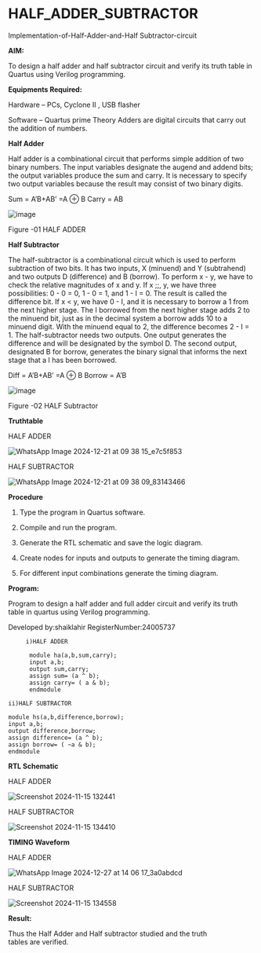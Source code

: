 # HALF_ADDER_SUBTRACTOR

Implementation-of-Half-Adder-and-Half Subtractor-circuit

**AIM:**

To design a half adder and half subtractor circuit and verify its truth table in Quartus using Verilog programming.

**Equipments Required:**

Hardware – PCs, Cyclone II , USB flasher 

Software – Quartus prime Theory Adders are digital circuits that carry out the addition of numbers.

**Half Adder**

Half adder is a combinational circuit that performs simple addition of two binary numbers. The input variables designate the augend and addend bits; the output variables produce the sum and carry. It is necessary to specify two output variables because the result may consist of two binary digits.

Sum = A’B+AB’ =A ⊕ B Carry = AB

![image](https://github.com/naavaneetha/HALF_ADDER_SUBTRACTOR/assets/154305477/bd4a0b2c-cdbc-4184-ab08-81578f121e1f)

Figure -01 HALF ADDER

**Half Subtractor**

The half-subtractor is a combinational circuit which is used to perform subtraction of two bits. It has two inputs, X (minuend) and Y (subtrahend) and two outputs D (difference) and B (borrow). To perform x - y, we have to check the relative magnitudes of x and y. If x ;;, y, we have three possibilities: 0 - 0 = 0, 1 - 0 = 1, and 1 - I = 0. The result is called the difference bit. If x < y, we have 0 - I, and it is necessary to borrow a 1 from the next higher stage. The I borrowed from the next higher stage adds 2 to the minuend bit, just as in the decimal system a borrow adds 10 to a minuend digit. With the minuend equal to 2, the difference becomes 2 - I = 1. The half-subtractor needs two outputs. One output generates the difference and will be designated by the symbol D. The second output, designated B for borrow, generates the binary signal that informs the next stage that a I has been borrowed. 

Diff = A’B+AB’ =A ⊕ B
Borrow = A’B

 ![image](https://github.com/naavaneetha/HALF_ADDER_SUBTRACTOR/assets/154305477/d76b099c-513f-4e7c-843a-e2fd028a531a)

Figure -02 HALF Subtractor


**Truthtable**

HALF ADDER

![WhatsApp Image 2024-12-21 at 09 38 15_e7c5f853](https://github.com/user-attachments/assets/48a334fe-1f37-4497-9b7a-10a9f6d01274)


HALF SUBTRACTOR

![WhatsApp Image 2024-12-21 at 09 38 09_83143466](https://github.com/user-attachments/assets/f60ba778-33a4-4449-b3e3-6e1f4a9c44e9)


**Procedure**

1.	Type the program in Quartus software.

2.	Compile and run the program.

3.	Generate the RTL schematic and save the logic diagram.

4.	Create nodes for inputs and outputs to generate the timing diagram.

5.	For different input combinations generate the timing diagram.


**Program:**


Program to design a half adder and full adder circuit and verify its truth table in quartus using Verilog programming.

Developed by:shaiklahir RegisterNumber:24005737
        
         i)HALF ADDER
          
          module ha(a,b,sum,carry);
          input a,b;
          output sum,carry;
          assign sum= (a ^ b);
          assign carry= ( a & b);
          endmodule

    ii)HALF SUBTRACTOR
    
    module hs(a,b,difference,borrow);
    input a,b;
    output difference,borrow;
    assign difference= (a ^ b);
    assign borrow= ( ~a & b);
    endmodule

**RTL Schematic**


HALF ADDER

![Screenshot 2024-11-15 132441](https://github.com/user-attachments/assets/34d4ef78-5b8f-498f-9c2a-ff9f814c033a)

HALF SUBTRACTOR

![Screenshot 2024-11-15 134410](https://github.com/user-attachments/assets/a3288490-bfb1-43b9-8223-1c056351edc4)


**TIMING Waveform**


HALF ADDER

![WhatsApp Image 2024-12-27 at 14 06 17_3a0abdcd](https://github.com/user-attachments/assets/9f3067bd-63bd-4d57-9a73-416d5412dff1)


HALF SUBTRACTOR

![Screenshot 2024-11-15 134558](https://github.com/user-attachments/assets/1735d4af-956c-4482-89ed-fe0162d4f9bc)

**Result:**

Thus the Half Adder and Half subtractor studied and the truth tables are verified.

